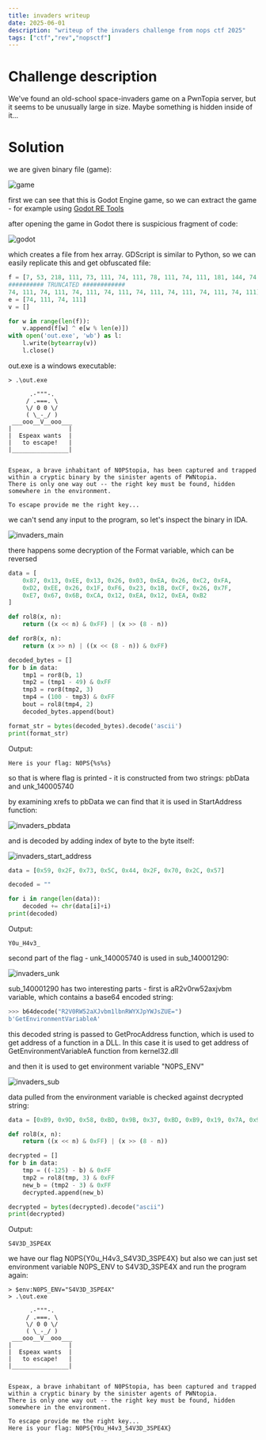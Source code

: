 ```yaml
---
title: invaders writeup
date: 2025-06-01
description: "writeup of the invaders challenge from nops ctf 2025"
tags: ["ctf","rev","nopsctf"]
---
```


# Challenge description

We've found an old-school space-invaders game on a PwnTopia server, but it seems to be unusually large in size. Maybe something is hidden inside of it...


# Solution

we are given binary file (game):

![game](/images/invaders/invaders_game.png)

first we can see that this is Godot Engine game, so we can extract the game - for example using [Godot RE Tools](https://github.com/GDRETools/gdsdecomp)

after opening the game in Godot there is suspicious fragment of code: 

![godot](/images/invaders/invaders_godot.png)


which creates a file from hex array. GDScript is similar to Python, so we can easily replicate this and get obfuscated file:

```python
f = [7, 53, 218, 111, 73, 111, 74, 111, 78, 111, 74, 111, 181, 144, 74, 111, 242
########## TRUNCATED ############
74, 111, 74, 111, 74, 111, 74, 111, 74, 111, 74, 111, 74, 111, 74, 111]
e = [74, 111, 74, 111]
v = []

for w in range(len(f)):
    v.append(f[w] ^ e[w % len(e)])
with open('out.exe', 'wb') as l:
    l.write(bytearray(v))
    l.close()
```

out.exe is a windows executable:

```
> .\out.exe

      .-"""-.
     / .===. \
     \/ 0 0 \/
     ( \_-_/ )
 ___ooo__V__ooo___
|                |
|  Espeax wants  |
|   to escape!   |
|________________|


Espeax, a brave inhabitant of N0PStopia, has been captured and trapped within a cryptic binary by the sinister agents of PWNtopia.
There is only one way out -- the right key must be found, hidden somewhere in the environment.

To escape provide me the right key...
```

we can't send any input to the program, so let's inspect the binary in IDA.

![invaders_main](/images/invaders/invaders_main.png)



there happens some decryption of the Format variable, which can be reversed

```python
data = [
    0x87, 0x13, 0xEE, 0x13, 0x26, 0x03, 0xEA, 0x26, 0xC2, 0xFA,
    0xD2, 0xEE, 0x26, 0x1F, 0xF6, 0x23, 0x1B, 0xCF, 0x26, 0x7F,
    0xE7, 0x67, 0x6B, 0xCA, 0x12, 0xEA, 0x12, 0xEA, 0xB2
]

def rol8(x, n):
    return ((x << n) & 0xFF) | (x >> (8 - n))

def ror8(x, n):
    return (x >> n) | ((x << (8 - n)) & 0xFF)

decoded_bytes = []
for b in data:
    tmp1 = ror8(b, 1)
    tmp2 = (tmp1 - 49) & 0xFF
    tmp3 = ror8(tmp2, 3)
    tmp4 = (100 - tmp3) & 0xFF
    bout = rol8(tmp4, 2)
    decoded_bytes.append(bout)

format_str = bytes(decoded_bytes).decode('ascii')
print(format_str)
```
Output:
```
Here is your flag: N0PS{%s%s}
```
so that is where flag is printed - it is constructed from two strings: pbData and unk_140005740

by examining xrefs to pbData we can find that it is used in StartAddress function:

![invaders_pbdata](/images/invaders/invaders_pbdata.png)

and is decoded by adding index of byte to the byte itself:

![invaders_start_address](/images/invaders/invaders_start_address.png)

```python
data = [0x59, 0x2F, 0x73, 0x5C, 0x44, 0x2F, 0x70, 0x2C, 0x57]

decoded = ""

for i in range(len(data)):
    decoded += chr(data[i]+i)
print(decoded)
```
Output:
```
Y0u_H4v3_
```

second part of the flag - unk_140005740 is used in sub_140001290:

![invaders_unk](/images/invaders/invaders_unk.png)


sub_140001290 has two interesting parts - first is aR2v0rw52axjvbm variable, which contains a base64 encoded string:

```python
>>> b64decode("R2V0RW52aXJvbm1lbnRWYXJpYWJsZUE=")
b'GetEnvironmentVariableA'
```

this decoded string is passed to GetProcAddress function, which is used to get address of a function in a DLL. In this case it is used to get address of GetEnvironmentVariableA function from kernel32.dll

and then it is used to get environment variable "N0PS_ENV" 

![invaders_sub](/images/invaders/invaders_sub.png)

data pulled from the environment variable is checked against decrypted string:

```python
data = [0xB9, 0x9D, 0x58, 0xBD, 0x9B, 0x37, 0xBD, 0xB9, 0x19, 0x7A, 0x9D, 0x18, 0x23]

def rol8(x, n):
    return ((x << n) & 0xFF) | (x >> (8 - n))

decrypted = []
for b in data:
    tmp = ((-125) - b) & 0xFF
    tmp2 = rol8(tmp, 3) & 0xFF
    new_b = (tmp2 - 3) & 0xFF
    decrypted.append(new_b)

decrypted = bytes(decrypted).decode("ascii")
print(decrypted)
```
Output:
```
S4V3D_3SPE4X
```
we have our flag N0PS{Y0u_H4v3_S4V3D_3SPE4X} but also we can just set environment variable N0PS_ENV to S4V3D_3SPE4X and run the program again:

```
> $env:N0PS_ENV="S4V3D_3SPE4X"
> .\out.exe

      .-"""-.
     / .===. \
     \/ 0 0 \/
     ( \_-_/ )
 ___ooo__V__ooo___
|                |
|  Espeax wants  |
|   to escape!   |
|________________|


Espeax, a brave inhabitant of N0PStopia, has been captured and trapped within a cryptic binary by the sinister agents of PWNtopia.
There is only one way out -- the right key must be found, hidden somewhere in the environment.

To escape provide me the right key...
Here is your flag: N0PS{Y0u_H4v3_S4V3D_3SPE4X}
```





